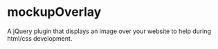 mockupOverlay
=============
A jQuery plugin that displays an image over your website to help during html/css development.
